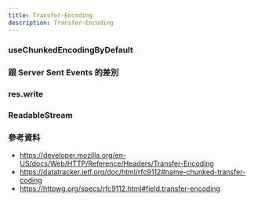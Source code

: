 ```yaml
---
title: Transfer-Encoding
description: Transfer-Encoding
---
```


### useChunkedEncodingByDefault

### 跟 Server Sent Events 的差別

<!-- todo-yusheng -->
<!-- https://chatgpt.com/c/6822ac29-948c-8012-bffc-fcab2b9264d3 -->
<!-- https://claude.ai/chat/9ec60e67-a1eb-43af-9460-b9fd697931d4 -->
<!-- https://chatgpt.com/c/6823085c-ff78-8012-ad51-5900e35d5516 -->

### res.write

### ReadableStream

### 參考資料

- https://developer.mozilla.org/en-US/docs/Web/HTTP/Reference/Headers/Transfer-Encoding
- https://datatracker.ietf.org/doc/html/rfc9112#name-chunked-transfer-coding
- https://httpwg.org/specs/rfc9112.html#field.transfer-encoding